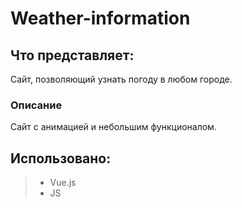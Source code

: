 # Weather-information

## Что представляет:
Сайт, позволяющий узнать погоду в любом городе.
### Описание 
Сайт с анимацией и небольшим функционалом.

## Использовано:
> * Vue.js
> * JS

